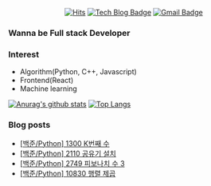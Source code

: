 

<div align=center>
  
[![Hits](https://hits.seeyoufarm.com/api/count/incr/badge.svg?url=https%3A%2F%2Fgithub.com%2FKyun2da)](https://hits.seeyoufarm.com)
[![Tech Blog Badge](http://img.shields.io/badge/-Kyun2da%20blog-black?style=flat-square&logo=blogger&link=https://kyun2da.github.io/)](https://kyun2da.github.io/) 
[![Gmail Badge](https://img.shields.io/badge/-Gmail-d14836?style=flat-square&logo=Gmail&logoColor=white&link=mailto:kyun2da@gmail.com)](mailto:kyun2dot@gmail.com)

</div>

### Wanna be Full stack Developer

### Interest
- Algorithm(Python, C++, Javascript)
- Frontend(React)
- Machine learning

<div>
  
[![Anurag's github stats](https://github-readme-stats.vercel.app/api?username=Kyun2da&theme=radical&show_icons=true)](https://github.com/anuraghazra/github-readme-stats)
[![Top Langs](https://github-readme-stats.vercel.app/api/top-langs/?username=Kyun2da&hide_langs_below=15)](https://github.com/anuraghazra/github-readme-stats)
</div>

### Blog posts
<!-- BLOG-POST-LIST:START -->
- [[백준/Python] 1300 K번째 수](https://Kyun2da.github.io/2020/08/31/kNumber/)
- [[백준/Python] 2110 공유기 설치](https://Kyun2da.github.io/2020/08/31/installRouter/)
- [[백준/Python] 2749 피보나치 수 3](https://Kyun2da.github.io/2020/08/30/fibonacci/)
- [[백준/Python] 10830 행렬 제곱](https://Kyun2da.github.io/2020/08/30/matrixPower/)
<!-- BLOG-POST-LIST:END -->
